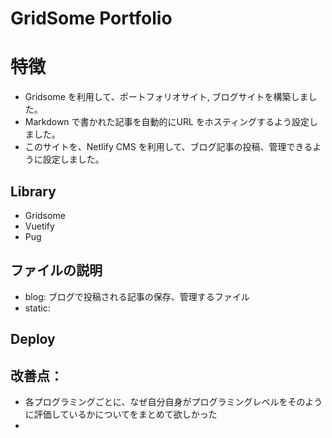 # GridSome Portfolio 

# 特徴
- Gridsome を利用して、ポートフォリオサイト, ブログサイトを構築しました。
- Markdown で書かれた記事を自動的にURL をホスティングするよう設定しました。
- このサイトを、Netlify CMS を利用して、ブログ記事の投稿、管理できるように設定しました。

## Library 

- Gridsome
- Vuetify 
- Pug 

## ファイルの説明
- blog: ブログで投稿される記事の保存、管理するファイル
- static:  

## Deploy 

## 改善点：
- 各プログラミングごとに、なぜ自分自身がプログラミングレベルをそのように評価しているかについてをまとめて欲しかった
- 